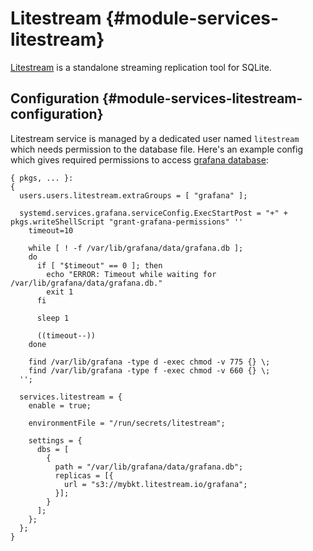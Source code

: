# Litestream {#module-services-litestream}

[Litestream](https://litestream.io/) is a standalone streaming
replication tool for SQLite.

## Configuration {#module-services-litestream-configuration}

Litestream service is managed by a dedicated user named `litestream`
which needs permission to the database file. Here's an example config which gives
required permissions to access [grafana database](#opt-services.grafana.settings.database.path):
```
{ pkgs, ... }:
{
  users.users.litestream.extraGroups = [ "grafana" ];

  systemd.services.grafana.serviceConfig.ExecStartPost = "+" + pkgs.writeShellScript "grant-grafana-permissions" ''
    timeout=10

    while [ ! -f /var/lib/grafana/data/grafana.db ];
    do
      if [ "$timeout" == 0 ]; then
        echo "ERROR: Timeout while waiting for /var/lib/grafana/data/grafana.db."
        exit 1
      fi

      sleep 1

      ((timeout--))
    done

    find /var/lib/grafana -type d -exec chmod -v 775 {} \;
    find /var/lib/grafana -type f -exec chmod -v 660 {} \;
  '';

  services.litestream = {
    enable = true;

    environmentFile = "/run/secrets/litestream";

    settings = {
      dbs = [
        {
          path = "/var/lib/grafana/data/grafana.db";
          replicas = [{
            url = "s3://mybkt.litestream.io/grafana";
          }];
        }
      ];
    };
  };
}
```
